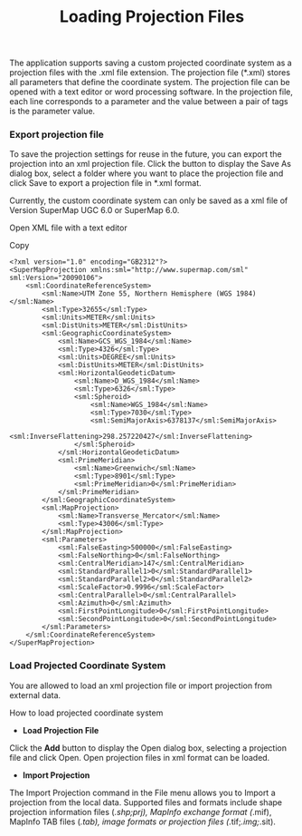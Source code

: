 ﻿---
id: ProjectionFile
title: Loading Projection Files
---  
The application supports saving a custom projected coordinate system as a projection
files with the .xml file extension. The projection file (*.xml) stores all
parameters that define the coordinate system. The projection file can be
opened with a text editor or word processing software. In the projection file,
each line corresponds to a parameter and the value between a pair of tags is
the parameter value.

### Export projection file

To save the projection settings for reuse in the future, you can export the
projection into an xml projection file. Click the button to display the Save
As dialog box, select a folder where you want to place the projection file and
click Save to export a projection file in *.xml format.

Currently, the custom coordinate system can only be saved as a xml file of
Version SuperMap UGC 6.0 or SuperMap 6.0.

Open XML file with a text editor

Copy

    
    
    
    <?xml version="1.0" encoding="GB2312"?>
    <SuperMapProjection xmlns:sml="http://www.supermap.com/sml" sml:Version="20090106">
    	<sml:CoordinateReferenceSystem>
    		<sml:Name>UTM Zone 55, Northern Hemisphere (WGS 1984) </sml:Name>
    		<sml:Type>32655</sml:Type>
    		<sml:Units>METER</sml:Units>
    		<sml:DistUnits>METER</sml:DistUnits>
    		<sml:GeographicCoordinateSystem>
    			<sml:Name>GCS_WGS_1984</sml:Name>
    			<sml:Type>4326</sml:Type>
    			<sml:Units>DEGREE</sml:Units>
    			<sml:DistUnits>METER</sml:DistUnits>
    			<sml:HorizontalGeodeticDatum>
    				<sml:Name>D_WGS_1984</sml:Name>
    				<sml:Type>6326</sml:Type>
    				<sml:Spheroid>
    					<sml:Name>WGS_1984</sml:Name>
    					<sml:Type>7030</sml:Type>
    					<sml:SemiMajorAxis>6378137</sml:SemiMajorAxis>
    					<sml:InverseFlattening>298.257220427</sml:InverseFlattening>
    				</sml:Spheroid>
    			</sml:HorizontalGeodeticDatum>
    			<sml:PrimeMeridian>
    				<sml:Name>Greenwich</sml:Name>
    				<sml:Type>8901</sml:Type>
    				<sml:PrimeMeridian>0</sml:PrimeMeridian>
    			</sml:PrimeMeridian>
    		</sml:GeographicCoordinateSystem>
    		<sml:MapProjection>
    			<sml:Name>Transverse_Mercator</sml:Name>
    			<sml:Type>43006</sml:Type>
    		</sml:MapProjection>
    		<sml:Parameters>
    			<sml:FalseEasting>500000</sml:FalseEasting>
    			<sml:FalseNorthing>0</sml:FalseNorthing>
    			<sml:CentralMeridian>147</sml:CentralMeridian>
    			<sml:StandardParallel1>0</sml:StandardParallel1>
    			<sml:StandardParallel2>0</sml:StandardParallel2>
    			<sml:ScaleFactor>0.9996</sml:ScaleFactor>
    			<sml:CentralParallel>0</sml:CentralParallel>
    			<sml:Azimuth>0</sml:Azimuth>
    			<sml:FirstPointLongitude>0</sml:FirstPointLongitude>
    			<sml:SecondPointLongitude>0</sml:SecondPointLongitude>
    		</sml:Parameters>
    	</sml:CoordinateReferenceSystem>
    </SuperMapProjection>
    
    

### Load Projected Coordinate System

You are allowed to load an xml projection file or import projection from
external data.

How to load projected coordinate system

  * **Load Projection File**

Click the **Add** button to display the Open dialog box,
selecting a projection file and click Open. Open projection files in xml
format can be loaded.

  * **Import Projection**

The Import Projection command in the File menu allows you to Import a
projection from the local data. Supported files and formats include shape
projection information files (*.shp;prj), MapInfo exchange format (*.mif),
MapInfo TAB files (*.tab), image formats or projection files
(*.tif;*.img;*.sit).
